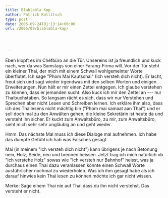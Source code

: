 ```yaml
---
title: Blablabla Kap
author: Patrick Kollitsch
type: post
date: 2005-09-24T01:13:14+00:00
url: /2005/09/blablabla-kap/




---
```

Eben klopft es im Chefb&uuml;ro an die T&uuml;r. Unsereins ist ja freundlich und kuck nach, wer da was Samstags von einer Farang-Firma will. Vor der T&uuml;r steht ein kleiner Thai, der mich mit einem Schwall wohlgemeinter Worte &uuml;berflutet. Ich sage "Phom Mai Kautschai" (Ich versteh dich nicht). Er lacht, freut sich und sagt wieder irgendwas mit den selben Worten und einigen Erweiterungen. Nun h&auml;lt er mir einen Zettel entgegen. Ich glaube verstehen zu k&ouml;nnen, dass er jemanden sucht. Also kuck ich mir den Zettel an --- nur Thaibuchstaben. So langsam r&auml;cht es sich, dass wir nur Verstehen und Sprechen aber nicht Lesen und Schreiben lernen. Ich erkl&auml;re ihm also, dass ich des Thailesens nicht m&auml;chtig bin ("Phom mai samaat aan Thai") und er soll doch mal zu den Anw&auml;lten gehen, die kleine Sekret&auml;rin ist heute da und versteht ihn sicher. Er kuckt zum Anwaltsb&uuml;ro, zu mir, zum Anwaltsb&uuml;ro, sieht mich sehr sehr ungl&auml;ubig an und geht wieder.

Hmm. Das n&auml;chste Mal muss ich diese Dialoge mal aufnehmen. Ich habe das dumpfe Gef&uuml;hl ich hab was Falsches gesagt.

Mai (in meinem "Ich versteh dich nicht") kann &uuml;brigens je nach Betonung nein, Holz, Seide, neu und brennen heissen. Jetzt frag ich mich nat&uuml;rlich ob "Ich verstehe Holz" sowas wie "Ich versteh nur Bahnhof" heisst, was ja durchaus einen Thai dazu veranlassen k&ouml;nnte einen Schwall Worte ausf&uuml;hrlicher nochmal zu wiederholen. Was ich ihm gesagt habe als ich darauf hinwies kein Thai lesen zu k&ouml;nnen m&ouml;chte ich gar nicht wissen.

Merke: Sage einem Thai nie auf Thai dass du ihn nicht verstehst. Das versteht er nicht.